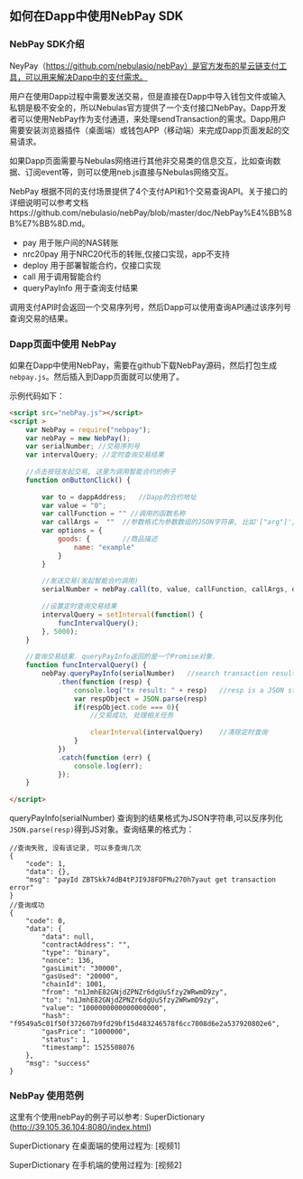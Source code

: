 ## 如何在Dapp中使用NebPay SDK


### NebPay SDK介绍
NeyPay（https://github.com/nebulasio/nebPay）是官方发布的星云链支付工具，可以用来解决Dapp中的支付需求。

用户在使用Dapp过程中需要发送交易，但是直接在Dapp中导入钱包文件或输入私钥是极不安全的，所以Nebulas官方提供了一个支付接口NebPay。Dapp开发者可以使用NebPay作为支付通道，来处理sendTransaction的需求。Dapp用户需要安装浏览器插件（桌面端）或钱包APP（移动端）来完成Dapp页面发起的交易请求。

如果Dapp页面需要与Nebulas网络进行其他非交易类的信息交互，比如查询数据、订阅event等，则可以使用neb.js直接与Nebulas网络交互。

NebPay 根据不同的支付场景提供了4个支付API和1个交易查询API。关于接口的详细说明可以参考文档https://github.com/nebulasio/nebPay/blob/master/doc/NebPay%E4%BB%8B%E7%BB%8D.md。

- pay	用于账户间的NAS转账
- nrc20pay	用于NRC20代币的转账,仅接口实现，app不支持
- deploy	用于部署智能合约，仅接口实现
- call	用于调用智能合约
- queryPayInfo	用于查询支付结果

调用支付API时会返回一个交易序列号，然后Dapp可以使用查询API通过该序列号查询交易的结果。

### Dapp页面中使用 NebPay
如果在Dapp中使用NebPay，需要在github下载NebPay源码，然后打包生成`nebpay.js`。然后插入到Dapp页面就可以使用了。

示例代码如下：
```html
<script src="nebPay.js"></script>
<script >
    var NebPay = require("nebpay");
    var nebPay = new NebPay();    
    var serialNumber; //交易序列号
    var intervalQuery; //定时查询交易结果
    
    //点击按钮发起交易, 这里为调用智能合约的例子
    function onButtonClick() {
        
        var to = dappAddress;   //Dapp的合约地址
        var value = "0";
        var callFunction = "" //调用的函数名称
        var callArgs =  ""  //参数格式为参数数组的JSON字符串, 比如'["arg"]','["arg1","arg2]'        
        var options = {
            goods: {        //商品描述
                name: "example"
            }
        }
        
        //发送交易(发起智能合约调用)
        serialNumber = nebPay.call(to, value, callFunction, callArgs, options);
        
        //设置定时查询交易结果
        intervalQuery = setInterval(function() {
            funcIntervalQuery();
        }, 5000);
    }
    
    //查询交易结果. queryPayInfo返回的是一个Promise对象.
    function funcIntervalQuery() {   
        nebPay.queryPayInfo(serialNumber)   //search transaction result from server (result upload to server by app)
            .then(function (resp) {
                console.log("tx result: " + resp)   //resp is a JSON string
                var respObject = JSON.parse(resp)
                if(respObject.code === 0){
                    //交易成功, 处理相关任务
                    
                    clearInterval(intervalQuery)    //清除定时查询
                }
            })
            .catch(function (err) {
                console.log(err);
            });
    }
    
</script>
```

queryPayInfo(serialNumber) 查询到的结果格式为JSON字符串,可以反序列化`JSON.parse(resp)`得到JS对象。查询结果的格式为：
```
//查询失败, 没有该记录, 可以多查询几次
{
    "code": 1,
    "data": {},
    "msg": "payId ZBTSkk74dB4tPJI9J8FDFMu270h7yaut get transaction error"
}
//查询成功
{
    "code": 0,
    "data": {
        "data": null,
        "contractAddress": "",
        "type": "binary",
        "nonce": 136,
        "gasLimit": "30000",
        "gasUsed": "20000",
        "chainId": 1001,
        "from": "n1JmhE82GNjdZPNZr6dgUuSfzy2WRwmD9zy",
        "to": "n1JmhE82GNjdZPNZr6dgUuSfzy2WRwmD9zy",
        "value": "1000000000000000000",
        "hash": "f9549a5c01f50f372607b9fd29bf15d483246578f6cc7008d6e2a537920802e6",
        "gasPrice": "1000000",
        "status": 1,
        "timestamp": 1525508076
    },
    "msg": "success"
}
```

### NebPay 使用范例

这里有个使用nebPay的例子可以参考: SuperDictionary (http://39.105.36.104:8080/index.html)

SuperDictionary 在桌面端的使用过程为:
[视频1]

SuperDictionary 在手机端的使用过程为:
[视频2]